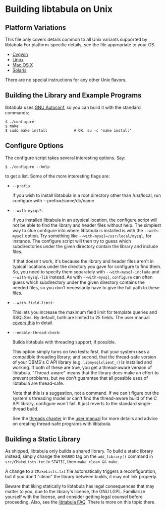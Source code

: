 Building libtabula on Unix
====

Platform Variations
----
This file only covers details common to all Unix variants
supported by libtabula  For platform-specific details, see the
file appropriate to your OS:

*   [Cygwin](README-Cygwin.md)
*   [Linux](README-Linux.md)
*   [Mac OS X](README-Mac-OS-X.md)
*   [Solaris](README-Solaris.md)

There are no special instructions for any other Unix flavors.


Building the Library and Example Programs
----
libtabula uses [GNU Autoconf][1], so you can build it with the
standard commands:

    $ ./configure
    $ make
    $ sudo make install            # OR: su -c 'make install'


Configure Options
----
The configure script takes several interesting options. Say:

    $ ./configure --help

to get a list.  Some of the more interesting flags are:

* `--prefix`:

    If you wish to install libtabula in a root directory other than
    /usr/local, run configure with --prefix=/some/dir/name

* `--with-mysql*`:

    If you installed libtabula in an atypical location, the configure
    script will not be able to find the library and header
    files without help.  The simplest way to clue configure into
    where libtabula is installed is with the `--with-mysql` option.
    Try something like `--with-mysql=/usr/local/mysql`, for
    instance.  The configure script will then try to guess which
    subdirectories under the given directory contain the library
    and include files.

    If that doesn't work, it's because the library and header
    files aren't in typical locations under the directory you gave
    for configure to find them.  So, you need to specify them
    separately with `--with-mysql-include` and `--with-mysql-lib`
    instead.  As with `--with-mysql`, `configure` can often guess
    which subdirectory under the given directory contains the
    needed files, so you don't necessarily have to give the full
    path to these files.

* `--with-field-limit`:

    This lets you increase the maximum field limit for template
    queries and SSQLSes.  By default, both are limited to 25
    fields. The user manual [covers this][2] in detail.

* `--enable-thread-check`:

    Builds libtabula with threading support, if possible.

    This option simply turns on two tests: first, that your system uses
    a compatible threading library; and second, that the thread-safe
    version of your DBMS's C API library (e.g. `libmysqlclient_r`)
    is installed and working.  If both of these are true, you get
    a thread-aware version of libtabula.  "Thread-aware" means that
    the library does make an effort to prevent problems, but we don't
    guarantee that all possible uses of libtabula are thread-safe.

    Note that this is a suggestion, not a command.  If we can't
    figure out the system's threading model or can't find the
    thread-aware build of the C API library, configure won't fail.
    It just reverts to the standard single-thread build.

    See the [threads chapter][3] in the [user manual][4] for more
    details and advice on creating thread-safe programs with
    libtabula.


Building a Static Library
----

As shipped, libtabula only builds a shared library.  To build a static
library instead, simply change the `SHARED` tag on the `add_library()`
command in `src/CMakeLists.txt` to `STATIC`, then `make clean && make`.

A change to a `CMakeLists.txt` file automatically triggers a
reconfiguration, but if you don't "clean" the library between builds,
it may not link properly.

Beware that liking statically to libtabula has legal consequences
that may matter to you, due to the library's license, the GNU LGPL.
Familiarize yourself with the license, and consider getting legal
counsel before proceeding.  Also, see the [libtabula FAQ][5].
There is more on this topic there.



[1]: http://www.gnu.org/software/autoconf/
[2]: http://libtabula.org/doc/html/userman/configuration.html#max-fields
[3]: http://libtabula.org/doc/html/userman/threads.html
[4]: http://libtabula.org/doc/html/userman/
[5]: http://libtabula.org/#faq
